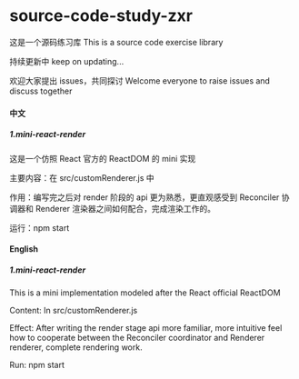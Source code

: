 # source-code-study-zxr

这是一个源码练习库
This is a source code exercise library

持续更新中
keep on updating...

欢迎大家提出 issues，共同探讨
Welcome everyone to raise issues and discuss together

#### 中文

##### 1.mini-react-render

这是一个仿照 React 官方的 ReactDOM 的 mini 实现

主要内容：在 src/customRenderer.js 中

作用：编写完之后对 render 阶段的 api 更为熟悉，更直观感受到 Reconciler 协调器和 Renderer 渲染器之间如何配合，完成渲染工作的。

运行：npm start

#### English

##### 1.mini-react-render

This is a mini implementation modeled after the React official ReactDOM

Content: In src/customRenderer.js

Effect: After writing the render stage api more familiar, more intuitive feel how to cooperate between the Reconciler coordinator and Renderer renderer, complete rendering work.

Run: npm start
